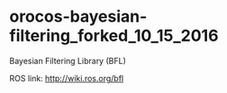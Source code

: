 # orocos-bayesian-filtering_forked_10_15_2016
Bayesian Filtering Library (BFL)

ROS link: http://wiki.ros.org/bfl
